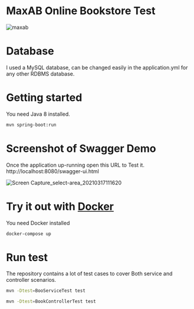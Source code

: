    # MaxAB Online Bookstore Test
![maxab](https://user-images.githubusercontent.com/24825379/111659277-c40fe980-8815-11eb-9f91-9e38593f6a58.jpeg)
# Database

I used a MySQL database, can be changed easily in the application.yml for any other RDBMS database.
# Getting started

You need Java 8 installed.

```bash
mvn spring-boot:run
```
# Screenshot of Swagger Demo

Once the application up-running open this URL to Test it. http://localhost:8080/swagger-ui.html

![Screen Capture_select-area_20210317111620](https://user-images.githubusercontent.com/24825379/111660508-d2123a00-8816-11eb-9677-c57bc57ac9b8.png)

# Try it out with [Docker](https://hub.docker.com/repository/docker/ahmed14java/maxab)

You need Docker installed
```bash
docker-compose up
```
# Run test
The repository contains a lot of test cases to cover Both service and controller scenarios.
```bash
mvn -Dtest=BooServiceTest test
```
```bash
mvn -Dtest=BookControllerTest test
```
